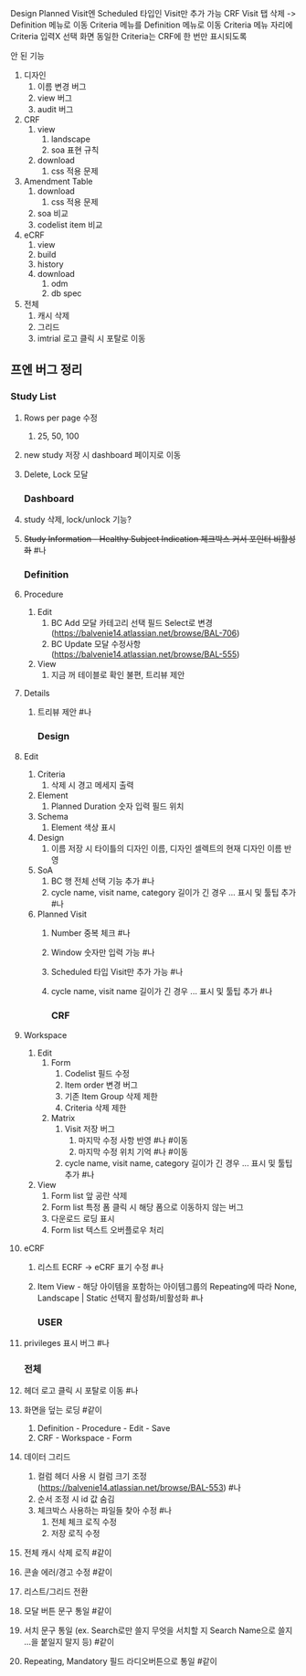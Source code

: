 Design Planned Visit엔 Scheduled 타입인 Visit만 추가 가능
CRF Visit 탭 삭제 -> Definition 메뉴로 이동
Criteria 메뉴를 Definition 메뉴로 이동
Criteria 메뉴 자리에 Criteria 입력X 선택 화면
동일한 Criteria는 CRF에 한 번만 표시되도록

안 된 기능

1. 디자인
   1. 이름 변경 버그
   2. view 버그
   3. audit 버그
2. CRF
   1. view
      1. landscape
      2. soa 표현 규칙
   2. download
      1. css 적용 문제
3. Amendment Table
   1. download
      1. css 적용 문제
   2. soa 비교
   3. codelist item 비교
4. eCRF
   1. view
   2. build
   3. history
   4. download
      1. odm
      2. db spec
5. 전체
   1. 캐시 삭제
   2. 그리드
   3. imtrial 로고 클릭 시 포탈로 이동

## 프엔 버그 정리

### Study List

1. Rows per page 수정
   1. 25, 50, 100
2. new study 저장 시 dashboard 페이지로 이동
3. Delete, Lock 모달
   
   ### Dashboard
4. study 삭제, lock/unlock 기능?
5. ~~Study Information - Healthy Subject Indication 체크박스 커서 포인터 비활성화~~ #나
   
   ### Definition
6. Procedure
   1. Edit
      1. BC Add 모달 카테고리 선택 필드 Select로 변경 (https://balvenie14.atlassian.net/browse/BAL-706)
      2. BC Update 모달 수정사항 (https://balvenie14.atlassian.net/browse/BAL-555)
   2. View
      1. 지금 꺼 테이블로 확인 불편, 트리뷰 제안
7. Details
   1. 트리뷰 제안 #나
      
      ### Design
8. Edit
   1. Criteria
      1. 삭제 시 경고 메세지 출력
   2. Element
      1. Planned Duration 숫자 입력 필드 위치
   3. Schema
      1. Element 색상 표시
   4. Design
      1. 이름 저장 시 타이틀의 디자인 이름, 디자인 셀렉트의 현재 디자인 이름 반영
   5. SoA
      1. BC 행 전체 선택 기능 추가 #나
      2. cycle name, visit name, category 길이가 긴 경우 ... 표시 및 툴팁 추가 #나
   6. Planned Visit
      1. Number 중복 체크 #나
      2. Window 숫자만 입력 가능 #나
      3. Scheduled 타입 Visit만 추가 가능 #나
      4. cycle name, visit name 길이가 긴 경우 ... 표시 및 툴팁 추가 #나
         
         ### CRF
9. Workspace
   1. Edit
      1. Form
         1. Codelist 필드 수정
         2. Item order 변경 버그
         3. 기존 Item Group 삭제 제한
         4. Criteria 삭제 제한
      2. Matrix
         1. Visit 저장 버그
            1. 마지막 수정 사항 반영 #나 #이동
            2. 마지막 수정 위치 기억 #나 #이동
         2. cycle name, visit name, category 길이가 긴 경우 ... 표시 및 툴팁 추가 #나
   2. View
      1. Form list 앞 공란 삭제
      2. Form list 특정 폼 클릭 시 해당 폼으로 이동하지 않는 버그
      3. 다운로드 로딩 표시
      4. Form list 텍스트 오버플로우 처리
10. eCRF
    1. 리스트 ECRF -> eCRF 표기 수정 #나
    2. Item View - 해당 아이템을 포함하는 아이템그룹의 Repeating에 따라 None, Landscape |  Static 선택지 활성화/비활성화 #나
       
       ### USER
11. privileges 표시 버그 #나
    
    ### 전체
12. 헤더 로고 클릭 시 포탈로 이동 #나
13. 화면을 덮는 로딩 #같이
    1. Definition - Procedure - Edit - Save
    2. CRF - Workspace - Form
14. 데이터 그리드
    1. 컬럼 헤더 사용 시 컬럼 크기 조정 (https://balvenie14.atlassian.net/browse/BAL-553) #나
    2. 순서 조정 시 id 값 숨김
    3. 체크박스 사용하는 파일들 찾아 수정 #나
       1. 전체 체크 로직 수정
       2. 저장 로직 수정
15. 전체 캐시 삭제 로직 #같이
16. 콘솔 에러/경고 수정 #같이
17. 리스트/그리드 전환
18. 모달 버튼 문구 통일 #같이
19. 서치 문구 통일 (ex. Search로만 쓸지 무엇을 서치할 지 Search Name으로 쓸지 ...을 붙일지 말지 등) #같이
20. Repeating, Mandatory 필드 라디오버튼으로 통일 #같이